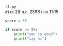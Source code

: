`if.py`<br>
สร้าง: 28 พ.ย. 2566 เวลา 11:15<br>
```py
score = 85

if score >= 85:
    print("you so good")
    print("say hi")

```

